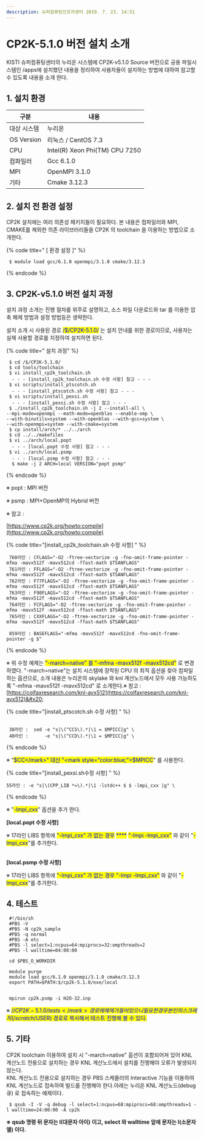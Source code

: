```yaml
---
description: 슈퍼컴퓨팅인프라센터 2019. 7. 23. 14:51
---
```


# CP2K-5.1.0 버전 설치 소개

KISTI 슈퍼컴퓨팅센터의 누리온 시스템에 CP2K-v5.1.0 Source 버전으로 공용 파일시스템인 /apps에 설치했던 내용을 정리하여 사용자들이 설치하는 방법에 대하여 참고할 수 있도록 내용을 소개 한다.



## **1. 설치 환경**&#x20;

|  **구분**     | **내용**                          |
| ----------- | ------------------------------- |
|  대상 시스템     |  누리온                            |
| OS Version  |  리눅스 / CentOS 7.3               |
|  CPU        |  Intel(R) Xeon Phi(TM) CPU 7250 |
|  컴파일러       |  Gcc 6.1.0                      |
|  MPI        |  OpenMPI 3.1.0                  |
|  기타         |  Cmake 3.12.3                   |



## **2. 설치 전 환경 설정**

&#x20;CP2K 설치에는 여러 의존성 패키지들이 필요하다. 본 내용은 컴파일러와 MPI, CMAKE를 제외한 의존 라이브러리들을 CP2K 의 toolchain 을 이용하는 방법으로 소개한다.

{% code title=" [ 환경 설정 ]" %}
```
 $ module load gcc/6.1.0 openmpi/3.1.0 cmake/3.12.3
```
{% endcode %}

## **3. CP2K-v5.1.0 버전 설치 과정**

&#x20;설치 과정 소개는 진행 절차를 위주로 설명하고, 소스 파일 다운로드와 tar 를 이용한 압축 해제 방법과 설정 방법등은 생략한다. &#x20;

설치 소개 시 사용된 경로 <mark style="color:blue;">/$/CP2K-5.1.0/</mark> 는 설치 안내를 위한 경로이므로, 사용자는 실제 사용할 경로를 지정하여 설치하면 된다. &#x20;

{% code title=" 설치 과정" %}
```
 $ cd /$/CP2K-5.1.0/
 $ cd tools/toolchain
 $ vi install_cp2k_toolchain.sh
  - - - [install_cp2k_toolchain.sh 수정 사항] 참고 - - -
 $ vi scripts/install_ptscotch.sh 
  - - - [install_ptscotch.sh 수정 사항] 참고 - - -
 $ vi scripts/install_pexsi.sh
  - - - [install_pexsi.sh 수정 사항] 참고 - - -
 $ ./install_cp2k_toolchain.sh -j 2 --install-all \
--mpi-mode=openmpi --math-mode=openblas --enable-omp \
--with-binutils=system --with-openblas --with-gcc=system \
--with-openmpi=system --with-cmake=system
 $ cp install/arch/* ../../arch
 $ cd ../../makefiles
 $ vi ../arch/local.popt
  - - - [local.popt 수정 사항] 참고 - - -
 $ vi ../arch/local.psmp
  - - - [local.psmp 수정 사항] 참고 - - -
  $ make -j 2 ARCH=local VERSION="popt psmp"
```
{% endcode %}

※ popt : MPI 버전

※ psmp : MPI+OpenMP의 Hybrid 버전

※ 참고 :&#x20;

[https://www.cp2k.org/howto:compile](https://www.cp2k.org/howto:compile)



{% code title="[install_cp2k_toolchain.sh 수정 사항] " %}
```
 760라인 : CFLAGS="-O2 -ftree-vectorize -g -fno-omit-frame-pointer -mfma -mavx512f -mavx512cd -ffast-math $TSANFLAGS"
 761라인 : FFLAGS="-O2 -ftree-vectorize -g -fno-omit-frame-pointer -mfma -mavx512f -mavx512cd -ffast-math $TSANFLAGS"
 762라인 : F77FLAGS="-O2 -ftree-vectorize -g -fno-omit-frame-pointer -mfma -mavx512f -mavx512cd -ffast-math $TSANFLAGS"
 763라인 : F90FLAGS="-O2 -ftree-vectorize -g -fno-omit-frame-pointer -mfma -mavx512f -mavx512cd -ffast-math $TSANFLAGS"
 764라인 : FCFLAGS="-O2 -ftree-vectorize -g -fno-omit-frame-pointer -mfma -mavx512f -mavx512cd -ffast-math $TSANFLAGS"
 765라인 : CXXFLAGS="-O2 -ftree-vectorize -g -fno-omit-frame-pointer -mfma -mavx512f -mavx512cd -ffast-math $TSANFLAGS"
 
 859라인 : BASEFLAGS="-mfma -mavx512f -mavx512cd -fno-omit-frame-pointer -g $"
```
{% endcode %}

※ 위 수정 예제는 <mark style="color:blue;">"-march=native" 를 "-mfma -mavx512f -mavx512cd"</mark> 로 변경 하였다.   "-march=native"는 설치 시스템에 장착된 CPU 의 최적 옵션을 찾아 컴파일하는 옵션으로,   소개 내용은 누리온의 skylake 와 knl 계산노드에서 모두 사용 가능하도록 "-mfma -mavx512f -mavx512cd" 로 소개한다.※ 참고 : [https://colfaxresearch.com/knl-avx512](https://colfaxresearch.com/knl-avx512)&#x20;



{% code title="[install_ptscotch.sh 수정 사항] " %}
```

 38라인 :  sed -e "s|\(^CCS\).*|\1 = $MPICC|g" \
 40라인 :      -e "s|\(^CCD\).*|\1 = $MPICC|g" \
```
{% endcode %}

※ "<mark style="color:blue;">$CC</mark>" 대신 "<mark style="color:blue;">$MPICC</mark>" 를 사용한다.



{% code title="[install_pexsi.sh수정 사항] " %}
```
55라인 : -e "s|\(CPP_LIB *=\).*|\1 -lstdc++ $ $ -lmpi_cxx |g" \
```
{% endcode %}

※ "<mark style="color:blue;">-lmpi\_cxx</mark>" 옵션을 추가 한다.



**\[local.popt 수정 사항]**&#x20;



※ 17라인 LIBS 항목에 <mark style="color:blue;">"-lmpi\_cxx" 가 없는 경우</mark> <mark style="color:blue;"></mark><mark style="color:blue;">****</mark> <mark style="color:blue;"></mark><mark style="color:blue;">"-lmpi -lmpi\_cxx"</mark> 와 같이 "<mark style="color:blue;">-lmpi\_cxx</mark>"를 추가한다.

&#x20;

&#x20;

\
**\[local.psmp 수정 사항]**&#x20;

&#x20;

&#x20;

※ 17라인 LIBS 항목에 <mark style="color:blue;">"-lmpi\_cxx" 가 없는 경우 "-lmpi -lmpi\_cxx"</mark> 와 같이 "<mark style="color:blue;">-lmpi\_cxx</mark>"를 추가한다.



## **4. 테스트**

```
 #!/bin/sh
 #PBS -V
 #PBS -N cp2k_sample
 #PBS -q normal
 #PBS -A etc
 #PBS -l select=1:ncpus=64:mpiprocs=32:ompthreads=2
 #PBS -l walltime=04:00:00
 
 cd $PBS_O_WORKDIR
 
 module purge
 module load gcc/6.1.0 openmpi/3.1.0 cmake/3.12.3
 export PATH=$PATH:$/cp2k-5.1.0/exe/local


 mpirun cp2k.psmp -i H2O-32.inp
```

※ <mark style="color:blue;">/$/CP2K-5.1.0/tests</mark> 경로에 예제가 들어 있으니 필요한 경우 본인의 스크레치(/scratch/$USER) 경로로 복사해서 테스트 진행해 볼 수 있다.



## **5. 기타**

CP2K toolchain 이용하여 설치 시 "-march=native" 옵션이 포함되어져 있어 KNL 계산노드 전용으로 설치하는 경우 KNL 계산노드에서 설치를 진행해야 오류가 발생되지 않는다.\
KNL 계산노드 전용으로 설치하는 경우 PBS 스케줄러의 Interactive 기능을 이용하여 KNL 계산노드로 접속하여 빌드를 진행해야 한다.아래는 누리온 KNL 계산노드(debug 큐) 로 접속하는 예제이다.&#x20;

```
 $ qsub -I -V -q debug -l select=1:ncpus=68:mpiprocs=68:ompthreads=1 -l walltime=24:00:00 -A cp2k
```

**※ qsub 명령 뒤 문자는 I(대문자 아이)  이고, select 와 walltime 앞에 문자는 l(소문자 엘) 이다.**
